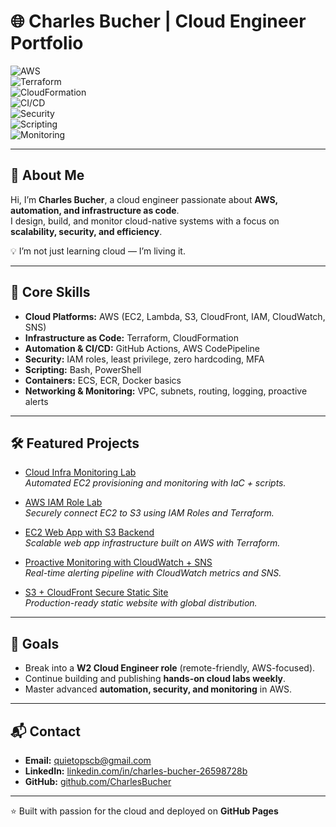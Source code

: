 # 🌐 Charles Bucher | Cloud Engineer Portfolio  

![AWS](https://img.shields.io/badge/AWS-Cloud-orange?logo=amazon-aws&logoColor=white)  
![Terraform](https://img.shields.io/badge/IaC-Terraform-623CE4?logo=terraform&logoColor=white)  
![CloudFormation](https://img.shields.io/badge/IaC-CloudFormation-FF4F8B?logo=amazon-aws&logoColor=white)  
![CI/CD](https://img.shields.io/badge/CI%2FCD-GitHub_Actions-2088FF?logo=github-actions&logoColor=white)  
![Security](https://img.shields.io/badge/Security-IAM%20%7C%20Zero%20Hardcoding-red?logo=trustpilot&logoColor=white)  
![Scripting](https://img.shields.io/badge/Scripting-Bash%20%7C%20PowerShell-4EAA25?logo=gnu-bash&logoColor=white)  
![Monitoring](https://img.shields.io/badge/Monitoring-CloudWatch%20%7C%20SNS-FF9900?logo=amazon-aws&logoColor=white)  

---

## 👋 About Me
Hi, I’m **Charles Bucher**, a cloud engineer passionate about **AWS, automation, and infrastructure as code**.  
I design, build, and monitor cloud-native systems with a focus on **scalability, security, and efficiency**.  

💡 I’m not just learning cloud — I’m living it.  

---

## 🔧 Core Skills
- **Cloud Platforms:** AWS (EC2, Lambda, S3, CloudFront, IAM, CloudWatch, SNS)  
- **Infrastructure as Code:** Terraform, CloudFormation  
- **Automation & CI/CD:** GitHub Actions, AWS CodePipeline  
- **Security:** IAM roles, least privilege, zero hardcoding, MFA  
- **Scripting:** Bash, PowerShell  
- **Containers:** ECS, ECR, Docker basics  
- **Networking & Monitoring:** VPC, subnets, routing, logging, proactive alerts  

---

## 🛠 Featured Projects

- [Cloud Infra Monitoring Lab](https://github.com/CharlesBucher/cloud-infra-monitoring-lab)  
  *Automated EC2 provisioning and monitoring with IaC + scripts.*  

- [AWS IAM Role Lab](https://github.com/CharlesBucher/aws-iam-role-lab)  
  *Securely connect EC2 to S3 using IAM Roles and Terraform.*  

- [EC2 Web App with S3 Backend](https://github.com/CharlesBucher/ec2-webapp-with-s3-backend)  
  *Scalable web app infrastructure built on AWS with Terraform.*  

- [Proactive Monitoring with CloudWatch + SNS](https://github.com/CharlesBucher/proactive-monitoring-with-cloudwatch-sns)  
  *Real-time alerting pipeline with CloudWatch metrics and SNS.*  

- [S3 + CloudFront Secure Static Site](https://github.com/CharlesBucher/s3-cloudfront-secure-static-site)  
  *Production-ready static website with global distribution.*  

---

## 🎯 Goals
- Break into a **W2 Cloud Engineer role** (remote-friendly, AWS-focused).  
- Continue building and publishing **hands-on cloud labs weekly**.  
- Master advanced **automation, security, and monitoring** in AWS.  

---

## 📬 Contact
- **Email:** [quietopscb@gmail.com](mailto:quietopscb@gmail.com)  
- **LinkedIn:** [linkedin.com/in/charles-bucher-26598728b](https://www.linkedin.com/in/charles-bucher-26598728b)  
- **GitHub:** [github.com/CharlesBucher](https://github.com/CharlesBucher)  

---

⭐ Built with passion for the cloud and deployed on **GitHub Pages**
